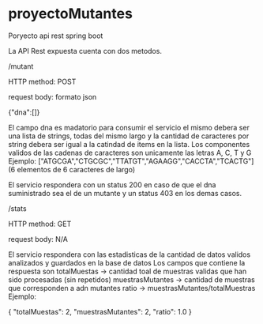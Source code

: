 # proyectoMutantes
Poryecto api rest spring boot

La API Rest expuesta cuenta con dos metodos.

/mutant

HTTP method: POST

request body:
formato json

{"dna":[]}

El campo dna es madatorio para consumir el servicio el mismo debera ser una lista de strings, 
todas del mismo largo y la cantidad de caracteres por string debera ser igual a la catindad de items en la lista.
Los componentes validos de las cadenas de caracteres son unicamente las letras A, C, T y G
Ejemplo: ["ATGCGA","CTGCGC","TTATGT","AGAAGG","CACCTA","TCACTG"] (6 elementos de 6 caracteres de largo)

El servicio respondera con un status 200 en caso de que el dna suministrado sea el de un mutante y un 
status 403 en los demas casos.


/stats

HTTP method: GET

request body: N/A

El servicio respondera con las estadisticas de la cantidad de datos validos analizados y guardados en la base de datos
Los campos que contiene la respuesta son
totalMuestas -> cantidad toal de muestras validas que han sido procesadas (sin repetidos)
muestrasMutantes -> cantidad de muestras que corresponden a adn mutantes
ratio -> muestrasMutantes/totalMuestras
Ejemplo:

{
    "totalMuestas": 2,
    "muestrasMutantes": 2,
    "ratio": 1.0
}
